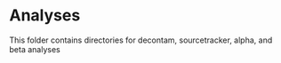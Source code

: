 # Analyses 

This folder contains directories for decontam, sourcetracker, alpha, and beta analyses 
